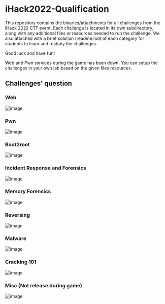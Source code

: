# iHack2022-Qualification

This repository contains the binaries/attachments for all challenges from the iHack 2022 CTF event. Each challenge is located in its own subdirectory, along with any additional files or resources needed to run the challenge. We also attached with a brief solution (readme.md) of each category for students to learn and restudy the challenges.

Good luck and have fun!

Web and Pwn services during the game has been down. You can setup the challenges in your own lab based on the given files resources.

## Challenges' question
### Web
![image](https://user-images.githubusercontent.com/56353946/206886367-4e6c6a87-88c5-47c9-bbef-5890fc9effd8.png)

### Pwn
![image](https://user-images.githubusercontent.com/56353946/206886359-881fe6e4-f55a-4a4a-9f4d-851ae16fdd9f.png)

### Boot2root
![image](https://user-images.githubusercontent.com/56353946/206886389-6faa6fe5-8410-4c6b-b34a-8a976519e877.png)

### Incident Response and Forensics
![image](https://user-images.githubusercontent.com/56353946/206886410-fa7bc525-9819-45fd-9996-9371897534a8.png)

### Memory Forensics
![image](https://user-images.githubusercontent.com/56353946/206886416-4c203c3e-dde2-4836-8c70-fc90d82db287.png)

### Reversing
![image](https://user-images.githubusercontent.com/56353946/206886424-320e1f2c-f70d-4734-be08-c1c153e3b7d3.png)

### Malware
![image](https://user-images.githubusercontent.com/56353946/206886430-a20cb25d-1161-4950-9773-1e418ad2823f.png)

### Cracking 101
![image](https://user-images.githubusercontent.com/56353946/206886449-af8b91ae-559b-467f-93d1-9cf1b3c90cef.png)

### Misc (Not release during game)
![image](https://user-images.githubusercontent.com/56353946/206886435-76518220-e838-4bf8-b11c-4268346dfe48.png)
